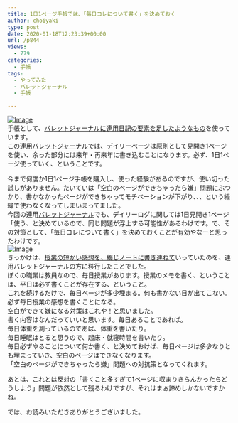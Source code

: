 ```yaml
---
title: 1日1ページ手帳では、「毎日コレについて書く」を決めておく
author: choiyaki
type: post
date: 2020-01-18T12:23:39+00:00
url: /p844
views:
  - 779
categories:
  - 手帳
tags:
  - やってみた
  - バレットジャーナル
  - 手帳

---
```

[![Image][1]][2]  
手帳として、[バレットジャーナルに連用日記の要素を足したようなもの][3]を使っています。  
この[連用バレットジャーナル][4]では、デイリーページは原則として見開き1ページを使い、余った部分には来年・再来年に書き込むことになります。必ず、1日1ページ使っていく、ということです。

今まで何度か1日1ページ手帳を購入し、使った経験があるのですが、使い切った試しがありません。たいていは「空白のページができちゃったら嫌」問題にぶつかり、書かなかったページができちゃってモチベーションが下がり、、、という経緯で使わなくなってしまいまってました。  
今回の連用[バレットジャーナル][5]でも、デイリーログに関しては1日見開き1ページ「使う、と決めているので、同じ問題が浮上する可能性があるわけです。で、その対策として、「毎日コレについて書く」を決めておくことが有効やなーと思ったわけです。  
[![Image][6]][7]  
きっかけは、[授業の短かい感想を、綴じノートに書き連ねて][8]いっていたのを、連用バレットジャーナルの方に移行したことでした。  
ぼくの職業は教員なので、毎日授業があります。授業のメモを書く、ということは、平日は必ず書くことが存在する、ということ。  
これを続けるだけで、毎日ページが多少埋まる。何も書かない日が出てこない。必ず毎日授業の感想を書くことになる。  
空白ができて嫌になる対策はこれや！と思いました。  
書く内容はなんだっていいと思います。毎日あることであれば。  
毎日体重を測っているのであば、体重を書いたり。  
毎日睡眠はとると思うので、起床・就寝時間を書いたり。  
毎日必ずやることについて何か書く、と決めておけば、毎日ページは多少なりとも埋まっていき、空白のページはできなくなります。  
「空白のページができちゃったら嫌」問題への対抗策となってくれます。

あとは、これとは反対の「書くこと多すぎて1ページに収まりきらんかったらどうしよう」問題が依然として残るわけですが、それはまぁ諦めしかないですかね。

では、お読みいただきありがとうございました。

 [1]: https://gyazo.com/e95b878ab08d95875ef4f1c36cddd021/thumb/1000
 [2]: https://gyazo.com/e95b878ab08d95875ef4f1c36cddd021
 [3]: https://choiyaki.com/?p=833
 [4]: https://choiyaki.com/?p=839
 [5]: https://scrapbox.io/choiyaki-hondana/%E3%83%90%E3%83%AC%E3%83%83%E3%83%88%E3%82%B8%E3%83%A3%E3%83%BC%E3%83%8A%E3%83%AB
 [6]: https://gyazo.com/e7f64cd1d35fcc4195a85c324e6577fa/thumb/1000
 [7]: https://gyazo.com/e7f64cd1d35fcc4195a85c324e6577fa
 [8]: https://choiyaki.com/?p=640